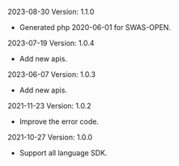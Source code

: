 2023-08-30 Version: 1.1.0
- Generated php 2020-06-01 for SWAS-OPEN.

2023-07-19 Version: 1.0.4
- Add new apis.

2023-06-07 Version: 1.0.3
- Add new apis.

2021-11-23 Version: 1.0.2
- Improve the error code.

2021-10-27 Version: 1.0.0
- Support all language SDK.

